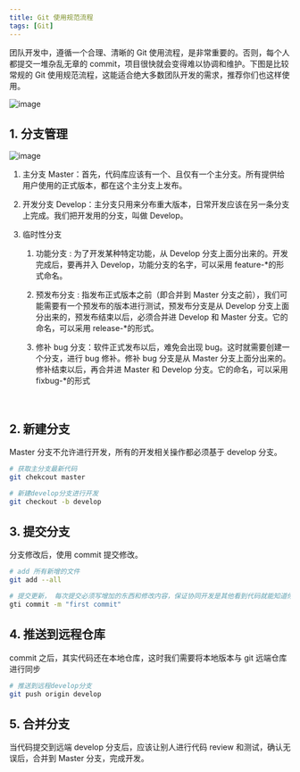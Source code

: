 ```yaml
---
title: Git 使用规范流程
tags: [Git]
---
```


团队开发中，遵循一个合理、清晰的 Git 使用流程，是非常重要的。否则，每个人都提交一堆杂乱无章的 commit，项目很快就会变得难以协调和维护。下图是比较常规的 Git 使用规范流程，这能适合绝大多数团队开发的需求，推荐你们也这样使用。

![image](https://img.samzong.me/202307191532710.png?imageView2/3/w/400/interlace/1/q/50)

## 1.  分支管理

![image](https://img.samzong.me/202307191532711.jpg?imageView2/3/w/400/interlace/1/q/50)

1. 主分支 Master：首先，代码库应该有一个、且仅有一个主分支。所有提供给用户使用的正式版本，都在这个主分支上发布。

2. 开发分支 Develop：主分支只用来分布重大版本，日常开发应该在另一条分支上完成。我们把开发用的分支，叫做 Develop。

3. 临时性分支

   1. 功能分支 : 为了开发某种特定功能，从 Develop 分支上面分出来的。开发完成后，要再并入 Develop，功能分支的名字，可以采用 feature-*的形式命名。

   2. 预发布分支 : 指发布正式版本之前（即合并到 Master 分支之前），我们可能需要有一个预发布的版本进行测试，预发布分支是从 Develop 分支上面分出来的，预发布结束以后，必须合并进 Develop 和 Master 分支。它的命名，可以采用 release-*的形式。

   3. 修补 bug 分支：软件正式发布以后，难免会出现 bug。这时就需要创建一个分支，进行 bug 修补。修补 bug 分支是从 Master 分支上面分出来的。修补结束以后，再合并进 Master 和 Develop 分支。它的命名，可以采用 fixbug-*的形式

​

## 2. 新建分支

Master 分支不允许进行开发，所有的开发相关操作都必须基于 develop 分支。

```bash
# 获取主分支最新代码
git chekcout master

# 新建develop分支进行开发
git checkout -b develop
```

## 3. 提交分支

分支修改后，使用 commit 提交修改。

```bash
# add 所有新增的文件
git add --all

# 提交更新， 每次提交必须写增加的东西和修改内容，保证协同开发是其他看到代码就能知道你做了什么
gti commit -m "first commit"
```

## 4. 推送到远程仓库

commit 之后，其实代码还在本地仓库，这时我们需要将本地版本与 git 远端仓库进行同步

```bash
# 推送到远程develop分支
git push origin develop
```

## 5. 合并分支

当代码提交到远端 develop 分支后，应该让别人进行代码 review 和测试，确认无误后，合并到 Master 分支，完成开发。

